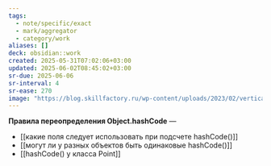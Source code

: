 ```yaml
---
tags:
  - note/specific/exact
  - mark/aggregator
  - category/work
aliases: []
deck: obsidian::work
created: 2025-05-31T07:02:06+03:00
updated: 2025-06-02T08:45:02+03:00
sr-due: 2025-06-06
sr-interval: 4
sr-ease: 270
image: "https://blog.skillfactory.ru/wp-content/uploads/2023/02/vertical-logo-monochromatic-2822952.png"
---
```


**Правила переопределения Object.hashCode**
—
- [[какие поля следует использовать при подсчете hashCode()]]
- [[могут ли у разных объектов быть одинаковые hashCode()]]
- [[hashCode() у класса Point]]
